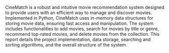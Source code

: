 CineMatch is a robust and intuitive movie recommendation system designed to provide users with an efficient way to manage and discover movies. Implemented in Python, CineMatch uses in-memory data structures for storing movie data, ensuring fast access and manipulation. 
The system includes functionalities to add movies, search for movies by title or genre, recommend top-rated movies, and delete movies from the collection.
This report details the project implementation, data storage, searching and sorting algorithms, and the overall structure of the system.
